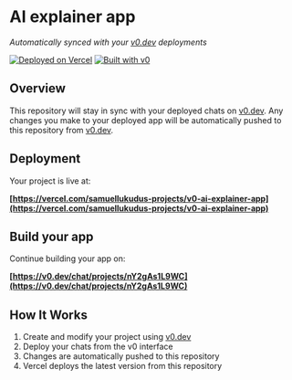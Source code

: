 # AI explainer app

*Automatically synced with your [v0.dev](https://v0.dev) deployments*

[![Deployed on Vercel](https://img.shields.io/badge/Deployed%20on-Vercel-black?style=for-the-badge&logo=vercel)](https://vercel.com/samuellukudus-projects/v0-ai-explainer-app)
[![Built with v0](https://img.shields.io/badge/Built%20with-v0.dev-black?style=for-the-badge)](https://v0.dev/chat/projects/nY2gAs1L9WC)

## Overview

This repository will stay in sync with your deployed chats on [v0.dev](https://v0.dev).
Any changes you make to your deployed app will be automatically pushed to this repository from [v0.dev](https://v0.dev).

## Deployment

Your project is live at:

**[https://vercel.com/samuellukudus-projects/v0-ai-explainer-app](https://vercel.com/samuellukudus-projects/v0-ai-explainer-app)**

## Build your app

Continue building your app on:

**[https://v0.dev/chat/projects/nY2gAs1L9WC](https://v0.dev/chat/projects/nY2gAs1L9WC)**

## How It Works

1. Create and modify your project using [v0.dev](https://v0.dev)
2. Deploy your chats from the v0 interface
3. Changes are automatically pushed to this repository
4. Vercel deploys the latest version from this repository